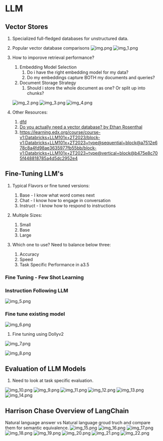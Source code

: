 # LLM
## Vector Stores
1) Specialized full-fledged databases for unstructured data.
2) Popular vector database comparisons
![img.png](img.png)
![img_1.png](img_1.png)
3) How to imporove retrieval performance?
   1) Embedding Model Selection
      1) Do i have the right embedding model for my data?
      2) Do my embeddings capture BOTH my documents and queries?
   2) Document Storage Strategy
      1) Should i store the whole document as one? Or split up into chunks?
   
   ![img_2.png](img_2.png)
   ![img_3.png](img_3.png)
   ![img_4.png](img_4.png)
4) Other Resources:
   1) [dfd](https://arxiv.org/abs/2211.05102)
   2) [Do you actually need a vector database? by Ethan Rosenthal](https://www.ethanrosenthal.com/2023/04/10/nn-vs-ann/)
   3) https://learning.edx.org/course/course-v1:Databricks+LLM101x+2T2023/block-v1:Databricks+LLM101x+2T2023+type@sequential+block@a7512e678c8a4fd98ae3635977fb55bb/block-v1:Databricks+LLM101x+2T2023+type@vertical+block@b475e8c705f448818785a4d5dc2952e4

## Fine-Tuning LLM's
1) Typical Flavors or fine tuned versions:
   1) Base - I know what word comes next
   2) Chat - I know how to engage in conversation
   3) Instruct - I know how to respond to instructions
   
2) Multiple Sizes:
   1) Small
   2) Base
   3) Large
3) Which one to use? Need to balance below three:
   1) Accuracy
   2) Speed
   3) Task Specific Performance   in a3.5

### Fine Tuning - Few Shot Learning
### Instruction Following LLM
![img_5.png](img_5.png)
### Fine tune existing model
![img_6.png](img_6.png)

1) Fine tuning using Dollyv2

![img_7.png](img_7.png)

![img_8.png](img_8.png)

## Evaluation of LLM Models
1) Need to look at task specific evaluation.

![img_10.png](img_10.png)
![img_9.png](img_9.png)
![img_11.png](img_11.png)
![img_12.png](img_12.png)
![img_13.png](img_13.png)
![img_14.png](img_14.png)

## Harrison Chase Overview of LangChain
Natural language answer vs Natural language groud truch and compare them for semantic equivalence.
![img_15.png](img_15.png)
![img_16.png](img_16.png)
![img_17.png](img_17.png)
![img_18.png](img_18.png) 
![img_19.png](img_19.png)
![img_20.png](img_20.png)
![img_21.png](img_21.png)
![img_22.png](img_22.png)

